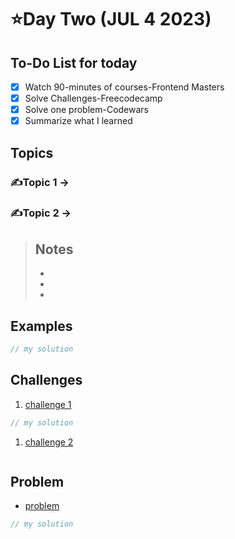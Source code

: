 # ⭐️Day Two (JUL 4 2023)

## To-Do List for today
- [x] Watch 90-minutes of courses-Frontend Masters
- [x] Solve Challenges-Freecodecamp
- [x] Solve one problem-Codewars
- [x] Summarize what I learned

## Topics
### ✍️Topic 1 -> 
### ✍️Topic 2 -> 

> ## Notes
> - 
> - 
> - 

## Examples
```javascript
// my solution
```

## Challenges
1. [challenge 1]()
```javascript
// my solution
```

1. [challenge 2]()
```javascript
```
## Problem
- [problem]()
```javascript
// my solution
```
